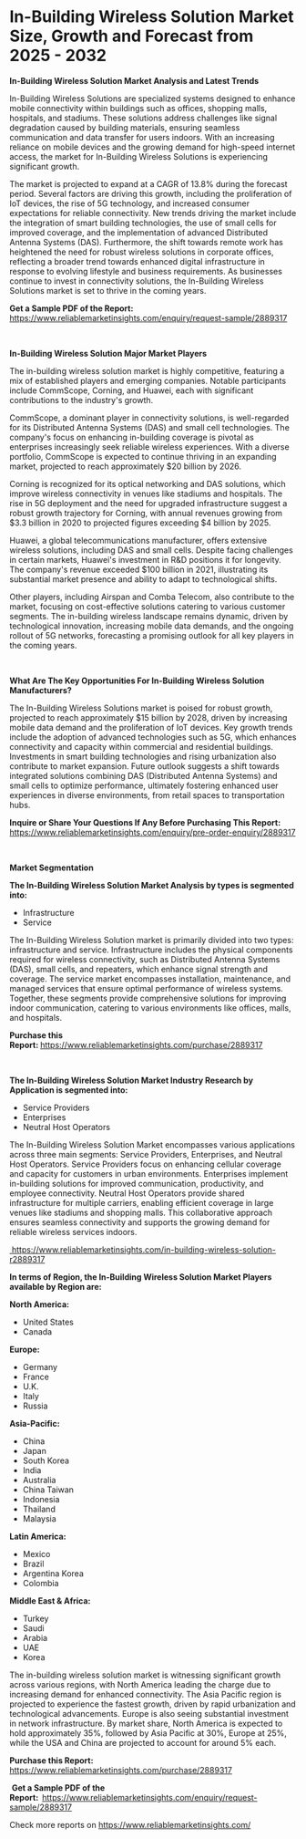 <p><h1>In-Building Wireless Solution Market Size, Growth and Forecast from 2025 - 2032</h1></p><p><strong>In-Building Wireless Solution Market Analysis and Latest Trends</strong></p>
<p><p>In-Building Wireless Solutions are specialized systems designed to enhance mobile connectivity within buildings such as offices, shopping malls, hospitals, and stadiums. These solutions address challenges like signal degradation caused by building materials, ensuring seamless communication and data transfer for users indoors. With an increasing reliance on mobile devices and the growing demand for high-speed internet access, the market for In-Building Wireless Solutions is experiencing significant growth.</p><p>The market is projected to expand at a CAGR of 13.8% during the forecast period. Several factors are driving this growth, including the proliferation of IoT devices, the rise of 5G technology, and increased consumer expectations for reliable connectivity. New trends driving the market include the integration of smart building technologies, the use of small cells for improved coverage, and the implementation of advanced Distributed Antenna Systems (DAS). Furthermore, the shift towards remote work has heightened the need for robust wireless solutions in corporate offices, reflecting a broader trend towards enhanced digital infrastructure in response to evolving lifestyle and business requirements. As businesses continue to invest in connectivity solutions, the In-Building Wireless Solutions market is set to thrive in the coming years.</p></p>
<p><strong>Get a Sample PDF of the Report:&nbsp;</strong> <a href="https://www.reliablemarketinsights.com/enquiry/request-sample/2889317?utm_campaign=3497&utm_medium=2&utm_source=Github&utm_content=ia&utm_term=14032025&utm_id=in-building-wireless-solution">https://www.reliablemarketinsights.com/enquiry/request-sample/2889317</a></p>
<p>&nbsp;</p>
<p><strong>In-Building Wireless Solution Major Market Players</strong></p>
<p><p>The in-building wireless solution market is highly competitive, featuring a mix of established players and emerging companies. Notable participants include CommScope, Corning, and Huawei, each with significant contributions to the industry's growth.</p><p>CommScope, a dominant player in connectivity solutions, is well-regarded for its Distributed Antenna Systems (DAS) and small cell technologies. The company's focus on enhancing in-building coverage is pivotal as enterprises increasingly seek reliable wireless experiences. With a diverse portfolio, CommScope is expected to continue thriving in an expanding market, projected to reach approximately $20 billion by 2026.</p><p>Corning is recognized for its optical networking and DAS solutions, which improve wireless connectivity in venues like stadiums and hospitals. The rise in 5G deployment and the need for upgraded infrastructure suggest a robust growth trajectory for Corning, with annual revenues growing from $3.3 billion in 2020 to projected figures exceeding $4 billion by 2025.</p><p>Huawei, a global telecommunications manufacturer, offers extensive wireless solutions, including DAS and small cells. Despite facing challenges in certain markets, Huawei's investment in R&D positions it for longevity. The company's revenue exceeded $100 billion in 2021, illustrating its substantial market presence and ability to adapt to technological shifts.</p><p>Other players, including Airspan and Comba Telecom, also contribute to the market, focusing on cost-effective solutions catering to various customer segments. The in-building wireless landscape remains dynamic, driven by technological innovation, increasing mobile data demands, and the ongoing rollout of 5G networks, forecasting a promising outlook for all key players in the coming years.</p></p>
<p>&nbsp;</p>
<p><strong>What Are The Key Opportunities For In-Building Wireless Solution Manufacturers?</strong></p>
<p><p>The In-Building Wireless Solutions market is poised for robust growth, projected to reach approximately $15 billion by 2028, driven by increasing mobile data demand and the proliferation of IoT devices. Key growth trends include the adoption of advanced technologies such as 5G, which enhances connectivity and capacity within commercial and residential buildings. Investments in smart building technologies and rising urbanization also contribute to market expansion. Future outlook suggests a shift towards integrated solutions combining DAS (Distributed Antenna Systems) and small cells to optimize performance, ultimately fostering enhanced user experiences in diverse environments, from retail spaces to transportation hubs.</p></p>
<p><strong>Inquire or Share Your Questions If Any Before Purchasing This Report:</strong> <a href="https://www.reliablemarketinsights.com/enquiry/pre-order-enquiry/2889317?utm_campaign=3497&utm_medium=2&utm_source=Github&utm_content=ia&utm_term=14032025&utm_id=in-building-wireless-solution">https://www.reliablemarketinsights.com/enquiry/pre-order-enquiry/2889317</a></p>
<p>&nbsp;</p>
<p><strong>Market Segmentation</strong></p>
<p><strong>The In-Building Wireless Solution Market Analysis by types is segmented into:</strong></p>
<p><ul><li>Infrastructure</li><li>Service</li></ul></p>
<p><p>The In-Building Wireless Solution market is primarily divided into two types: infrastructure and service. Infrastructure includes the physical components required for wireless connectivity, such as Distributed Antenna Systems (DAS), small cells, and repeaters, which enhance signal strength and coverage. The service market encompasses installation, maintenance, and managed services that ensure optimal performance of wireless systems. Together, these segments provide comprehensive solutions for improving indoor communication, catering to various environments like offices, malls, and hospitals.</p></p>
<p><strong>Purchase this Report:&nbsp;</strong><a href="https://www.reliablemarketinsights.com/purchase/2889317?utm_campaign=3497&utm_medium=2&utm_source=Github&utm_content=ia&utm_term=14032025&utm_id=in-building-wireless-solution">https://www.reliablemarketinsights.com/purchase/2889317</a></p>
<p>&nbsp;</p>
<p><strong>The In-Building Wireless Solution Market Industry Research by Application is segmented into:</strong></p>
<p><ul><li>Service Providers</li><li>Enterprises</li><li>Neutral Host Operators</li></ul></p>
<p><p>The In-Building Wireless Solution Market encompasses various applications across three main segments: Service Providers, Enterprises, and Neutral Host Operators. Service Providers focus on enhancing cellular coverage and capacity for customers in urban environments. Enterprises implement in-building solutions for improved communication, productivity, and employee connectivity. Neutral Host Operators provide shared infrastructure for multiple carriers, enabling efficient coverage in large venues like stadiums and shopping malls. This collaborative approach ensures seamless connectivity and supports the growing demand for reliable wireless services indoors.</p></p>
<p><a href="https://www.reliablemarketinsights.com/in-building-wireless-solution-r2889317?utm_campaign=3497&utm_medium=2&utm_source=Github&utm_content=ia&utm_term=14032025&utm_id=in-building-wireless-solution">&nbsp;https://www.reliablemarketinsights.com/in-building-wireless-solution-r2889317</a></p>
<p><strong>In terms of Region, the In-Building Wireless Solution Market Players available by Region are:</strong></p>
<p>
    <p> <strong> North America: </strong>
        <ul>
            <li>United States</li>
            <li>Canada</li>
        </ul>
        </p> 
    <p> <strong> Europe: </strong>
        <ul>
            <li>Germany</li>
            <li>France</li>
            <li>U.K.</li>
            <li>Italy</li>
            <li>Russia</li>
        </ul>
        </p> 
    <p> <strong> Asia-Pacific: </strong>
        <ul>
            <li>China</li>
            <li>Japan</li>
            <li>South Korea</li>
            <li>India</li>
            <li>Australia</li>
            <li>China Taiwan</li>
            <li>Indonesia</li>
            <li>Thailand</li>
            <li>Malaysia</li>
        </ul>
        </p> 
    <p> <strong> Latin America: </strong>
        <ul>
            <li>Mexico</li>
            <li>Brazil</li>
            <li>Argentina Korea</li>
            <li>Colombia</li>
        </ul>
        </p> 
    <p> <strong> Middle East & Africa: </strong>
        <ul>
            <li>Turkey</li>
            <li>Saudi</li>
            <li>Arabia</li>
            <li>UAE</li>
            <li>Korea</li>
        </ul>
    </p>
    </p>
<p><p>The in-building wireless solution market is witnessing significant growth across various regions, with North America leading the charge due to increasing demand for enhanced connectivity. The Asia Pacific region is projected to experience the fastest growth, driven by rapid urbanization and technological advancements. Europe is also seeing substantial investment in network infrastructure. By market share, North America is expected to hold approximately 35%, followed by Asia Pacific at 30%, Europe at 25%, while the USA and China are projected to account for around 5% each.</p></p>
<p><strong>Purchase this Report: </strong><a href="https://www.reliablemarketinsights.com/purchase/2889317?utm_campaign=3497&utm_medium=2&utm_source=Github&utm_content=ia&utm_term=14032025&utm_id=in-building-wireless-solution">https://www.reliablemarketinsights.com/purchase/2889317</a></p>
<p>&nbsp;<strong>Get a Sample PDF of the Report:&nbsp;&nbsp;</strong><a href="https://www.reliablemarketinsights.com/enquiry/request-sample/2889317?utm_campaign=3497&utm_medium=2&utm_source=Github&utm_content=ia&utm_term=14032025&utm_id=in-building-wireless-solution">https://www.reliablemarketinsights.com/enquiry/request-sample/2889317</a></p>
<p><strong></strong></p>
<p>Check more reports on <a href="https://www.reliablemarketinsights.com/?utm_campaign=3497&utm_medium=2&utm_source=Github&utm_content=ia&utm_term=14032025&utm_id=in-building-wireless-solution">https://www.reliablemarketinsights.com/</a></p>